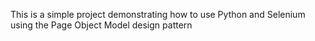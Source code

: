 This is a simple project demonstrating how to use Python and Selenium using the Page Object Model design pattern
